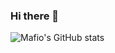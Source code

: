 ### Hi there 👋

![Mafio's GitHub stats](https://github-readme-stats.vercel.app/api?username=skitbet&theme=github_dark&show_icons=true&count_private=true&include_all_commits=true&custom_title=Mafio's%20statistics)
